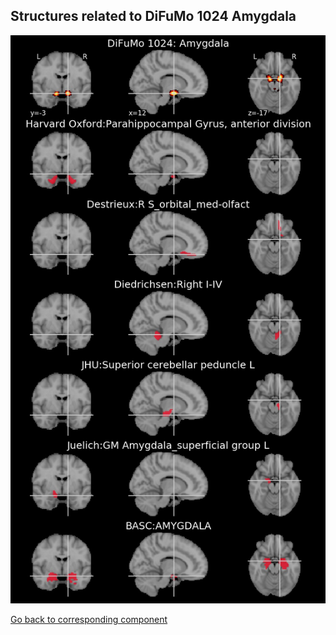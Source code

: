 


## Structures related to DiFuMo 1024 Amygdala

![9](9.jpg "Structures related to DiFuMo 1024 Amygdala")

[Go back to corresponding component](https://parietal-inria.github.io/DiFuMo/1024/html/9.html)
